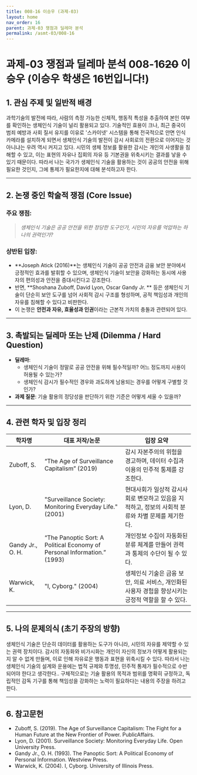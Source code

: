 ```yaml
---
title: 008-16 이승우 (과제-03)
layout: home
nav_order: 16
parent: 과제-03 쟁점과 딜레마 분석
permalink: /asmt-03/008-16
---
```


# 과제-03 쟁점과 딜레마 분석 008-16~~20~~ 이승우 (이승우 학생은 16번입니다!)

## 1. 관심 주제 및 일반적 배경

과학기술의 발전에 따라, 사람의 측정 가능한 신체적, 행동적 특성을 추출하여 본인 여부를 확인하는 생체인식 기술이 널리 활용되고 있다. 기술적인 효용이 크나, 최근 중국이 범죄 예방과 사회 질서 유지를 이유로 '스카이넷' 시스템을 통해 전국적으로 안면 인식 카메라를 설치하게 되면서 생체인식 기술의 발전이 감시 사회로의 전환으로 이어지는 것 아니냐는 우려 역시 커지고 있다. 시민의 생체 정보를 활용한 감시는 개인의 사생활을 침해할 수 있고, 이는 표현의 자유나 집회의 자유 등 기본권을 위축시키는 결과를 낳을 수 있기 때문이다. 따라서 나는 국가가 생체인식 기술을 활용하는 것이 공공의 안전을 위해 필요한 것인지, 그에 통제가 필요한지에 대해 분석하고자 한다.

---

## 2. 논쟁 중인 학술적 쟁점 (Core Issue)

### 주요 쟁점:  

> *생체인식 기술은 공공 안전을 위한 정당한 도구인가, 시민의 자유를 억압하는 하나의 권력인가?*

### 상반된 입장:
- **Joseph Atick (2016)**는 생체인식 기술이 공공 안전과 금융 보안 분야에서 긍정적인 효과를 발휘할 수 있으며, 생체인식 기술이 보안을 강화하는 동시에 사용자의 편의성과 안전을 증대시킨다고 강조한다.
- 반면, **Shoshana Zuboff, David Lyon, Oscar Gandy Jr. ** 등은 생체인식 기술이 단순히 보안 도구를 넘어 사회적 감시 구조를 형성하며, 공적 책임성과 개인의 자유를 침해할 수 있다고 비판한다.
- 이 논쟁은 **안전과 자유, 효율성과 인권**이라는 근본적 가치의 충돌과 관련되어 있다.

---

## 3. 촉발되는 딜레마 또는 난제 (Dilemma / Hard Question)

- **딜레마**: 
  - 생체인식 기술이 정말로 공공 안전을 위해 필수적일까? 어느 정도까지 사용이 허용될 수 있는가?  
  - 생체인식 감시가 필수적인 경우와 과도하게 남용되는 경우를 어떻게 구별할 것인가?
- **과제 질문**: 기술 활용의 정당성을 판단하기 위한 기준은 어떻게 세울 수 있을까?

---

## 4. 관련 학자 및 입장 정리

| 학자명             | 대표 저작/논문                                   | 입장 요약 |
|--------------------|---------------------------------------------------|-----------|
| Zuboff, S.   | “The Age of Surveillance Capitalism” (2019)   | 감시 자본주의의 위험을 경고하며, 데이터 수집과 이용의 민주적 통제를 강조한다. |
| Lyon, D.    | "Surveillance Society: Monitoring Everyday Life." (2001)   | 현대사회가 일상적 감시사회로 변모하고 있음을 지적하고, 정보의 사회적 분류와 차별 문제를 제기한다. |
| Gandy Jr., O. H.     | “The Panoptic Sort: A Political Economy of Personal Information.” (1993) | 개인정보 수집이 자동화된 분류 체계를 만들어 권력과 통제의 수단이 될 수 있다. |
| Warwick, K.       | "I, Cyborg." (2004)                   | 생체인식 기술은 금융 보안, 의료 서비스, 개인화된 사용자 경험을 향상시키는 긍정적 역할을 할 수 있다. |

---

## 5. 나의 문제의식 (초기 주장의 방향)

생체인식 기술은 단순히 데이터를 활용하는 도구가 아니라, 시민의 자유를 제약할 수 있는 권력 장치이다. 감시의 자동화와 비가시화는 개인이 자신의 정보가 어떻게 활용되는지 알 수 없게 만들며, 이로 인해 자유로운 행동과 표현을 위축시킬 수 있다. 따라서 나는 생체인식 기술의 설계와 운용에는 법적 규제와 투명성, 민주적 통제가 필수적으로 수반되어야 한다고 생각한다.. 구체적으로는 기술 활용의 목적과 범위를 명확히 규정하고, 독립적인 감독 기구를 통해 책임성을 강화하는 노력이 필요하다는 내용의 주장을 하려고 한다.

---

## 6. 참고문헌

- Zuboff, S. (2019). The Age of Surveillance Capitalism: The Fight for a Human Future at the New Frontier of Power. PublicAffairs.  
- Lyon, D. (2001). Surveillance Society: Monitoring Everyday Life. Open University Press.   
- Gandy Jr., O. H. (1993). The Panoptic Sort: A Political Economy of Personal Information. Westview Press.
- Warwick, K. (2004). I, Cyborg. University of Illinois Press.
